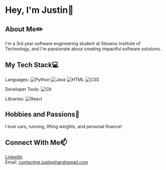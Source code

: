 # Hey, I'm Justin👋

## About Me✏️
I'm a 3rd year software engineering student at Stevens Institute of Technology, and I'm passionate about creating impactful software solutions.

## My Tech Stack💻
Languages: 
![Python](https://img.shields.io/badge/-Python-3572A5?style=flat&logo=python&logoColor=white)
![Java](https://img.shields.io/badge/Java-F89820?style=flat&logo=java&logoColor=white)
![HTML](https://img.shields.io/badge/HTML-E34F26?style=flat&logo=html5&logoColor=white)
![CSS](https://img.shields.io/badge/CSS-1572B6?style=flat&logo=css3&logoColor=white)

Developer Tools: 
![Git](https://img.shields.io/badge/Git-F05032?style=flat&logo=git&logoColor=white)

Libraries:
![React](https://img.shields.io/badge/React-20232A?style=flat&logo=react&logoColor=61DAFB)

## Hobbies and Passions💫
I love cars, running, lifting weights, and personal finance!

## Connect With Me📫
[LinkedIn](https://www.linkedin.com/in/justin-phan-/)\
Email: contactme.justinphan@gmail.com



